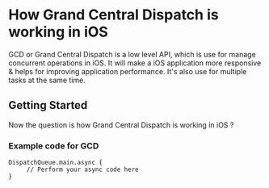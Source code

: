 # How Grand Central Dispatch is working in iOS

GCD or Grand Central Dispatch is a low level API, which is use for manage concurrent operations in iOS. It will make a iOS application more responsive & helps for improving application performance. It's also use for multiple tasks at the same time. 

## Getting Started

Now the question is how Grand Central Dispatch is working in iOS ?

### Example code for GCD

```
DispatchQueue.main.async {
     // Perform your async code here
}
```
